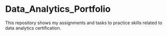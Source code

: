 # Data_Analytics_Portfolio
This repository shows my assignments and tasks to practice skills related to data analytics certification. 
